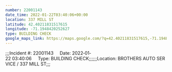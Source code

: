 ```yaml
---
number: 22001143
date_time: 2022-01-22T03:40:06+00:00
location: 337 MILL ST
latitude: 42.40211831517615
longitude: -71.1948420252627
type: BUILDING CHECK
google_maps_link: https://maps.google.com/?q=42.40211831517615,-71.1948420252627
---
```


;;;Incident #: 22001143     Date: 2022‐01‐22 03:40:06     Type: BUILDING CHECK;;;;;;Location: BROTHERS AUTO SERVICE / 337 MILL ST;;;
